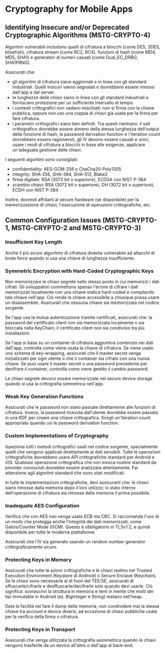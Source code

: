 # Cryptography for Mobile Apps

## Identifying Insecure and/or Deprecated Cryptographic Algorithms (MSTG-CRYPTO-4)

Algoritmi vulnerabili includono quelli di 
cifratura a blocchi (come DES, 3DES, blowfish), 
cifratura stream (come RC2, RC4), 
funzioni di hash (come MD4, MD5, SHA1) e 
generatori di numeri casuali (come Dual_EC_DRBG, SHA1PRNG).

Assicurati che:

- gli algoritmi di cifratura siano aggiornati e in linea con gli standard industriali.
Quelli insicuri vanno segnalati e dovrebbero essere rimossi dall'app e dal server.
- le lunghezze delle chiavi siano in linea con gli standard industriali e forniscano protezione per un sufficiente intervallo di tempo.
- i contesti crittografici non vadano mischiati: non si firma con la chiave pubblica, oppure non uso una coppia di chiavi già usata per la firma per fare cifratura.
- i parametri crittografici siano ben definiti.
Tra questi rientrano:
il salt crittografico dovrebbe essere almeno della stessa lunghezza dell'output della funzione di hash,
la password derivation function e l'iteration count dovrebbero essere ragionevoli,
gli IV devono essere casuali e unici,
usare i modi di cifratura a blocchi in base alle esigenze,
applicare un'adeguata gestione delle chiavi.

I seguenti algoritmi sono consigliati:

- confidentiality: AES-GCM-256 o ChaCha20-Poly1305
- integrity: SHA-256, SHA-384, SHA-512, Blake2
- firma digitale: RSA (3072 bit o superiore), ECDSA con NIST P-384
- scambio chiavi: RSA (3072 bit o superiore), DH (3072 bit o superiore), ECDH con NIST P-384

Inoltre, dovresti affidarti al secure hardware (se disponibile) per la memorizzazione di chiavi, l'esecuzione di operazioni crittografiche, etc.

## Common Configuration Issues (MSTG-CRYPTO-1, MSTG-CRYPTO-2 and MSTG-CRYPTO-3)

### Insufficient Key Length

Anche il più sicuro algoritmo di cifratura diventa vulnerabile ad attacchi di brute force quando si usa una chiave di lunghezza insufficiente.

### Symmetric Encryption with Hard-Coded Cryptographic Keys

Non memorizzare le chiavi segrete nello stesso posto in cui memorizzi i dati cifrati.
Gli sviluppatori commettono spesso l'errore di cifrare i dati memorizzati localmente con una chiave statica hard-coded e compilando tale chiave nell'app.
Ciò rende la chiave accessibile a chiunque possa usare un disassembler.
Assicurati che nessuna chiave sia memorizzata nel codice sorgente.

Se l'app usa la mutua autenticazione tramite certificati, assicurati che:
la password del certificato client non sia memorizzata localmente o sia bloccata nella KeyChain;
il certificato client non sia condivisio tra più installazioni.

Se l'app si basa su un container di cifratura aggiuntiva contenuto nei dati dell'app, controlla come viene usata la chiave di cifratura.
Se viene usato uno schema di key-wrapping, assicurati che il master secret venga inizializzato per ogni utente o che il container sia cifrato con una nuova chiave.
Se puoi usare il master secret o una password precedente per decifrare il container, controlla come viene gestito il cambio password.

Le chiavi segrete devono essere memorizzate nel secure device storage quando si usa la crittografia simmetrica nell'app.

### Weak Key Generation Functions

Assicurati che le password non siano passate direttamente alle funzioni di cifratura.
Invece, la password ricevuta dall'utente dovrebbe essere passata in una KDF per creare una chiave crittografica.
Scegli un'iteration count appropriato quando usi le password derivation function.

### Custom Implementations of Cryptography

Ispeziona tutti i metodi crittografici usati nel codice sorgente, specialmente quelli che vengono applicati direttamente ai dati sensibili.
Tutte le operazioni crittografiche dovrebbero usare API crittografiche standard per Android e iOS.
Qualsiasi operazione crittografica che non invoca routine standard da provider conosciuti dovrebbe essere analizzata attentamente.
Fai attenzione agli algoritmi standard che sono stati modificati.

In tutte le implementazioni crittografiche, devi assicurarti che:
le chiavi siano rimosse dalla memoria dopo il loro utilizzo;
lo stato interno dell'operazione di cifratura sia rimossa dalla memoria il prima possibile.

### Inadequate AES Configuration

Verifica che con AES non venga usato ECB ma CBC.
Si raccomanda l'uso di un modo che protegga anche l'integrità dei dati memorizzati, come Galois/Counter Mode (GCM).
Questo è obbligatorio in TLSv1.2, e quindi disponibile per tutte le moderne piattaforme.

Assicurati che l'IV sia generato usando un random number generator crittograficamente sicuro.

### Protecting Keys in Memory

Assicurati che tutte le azioni crittografiche e le chiavi restino nel Trusted Execution Environment (Keystore di Android) o Secure Enclave (Keychain).
Se le chiavi sono necessarie al di fuori del TEE/SE, assicurati di offuscarle/cifrarle e deoffuscarle/decifrarle solo quando devi usarle.
Ciò significa: sovrascrivi la struttura in memoria e tieni in mente che molti dei tipi Immutable in Android (es. BigInteger e String) restano nell'heap.

Data la facilità nel fare il dump della memoria, non condividere mai la stessa chiave tra account e device diversi, ad eccezione di chiavi pubbliche usate per la verifica della firma o cifratura.

### Protecting Keys in Transport

Assicurati che venga utilizzata la crittografia asimmetrica quando le chiavi vengono trasferite da un device all'altro o dall'app al back-end.


